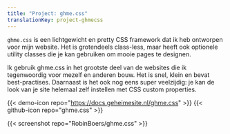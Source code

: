 ```yaml
---
title: "Project: ghme.css"
translationKey: project-ghmecss
---
```


`ghme.css` is een lichtgewicht en pretty CSS framework dat ik heb ontworpen voor mijn website. Het is grotendeels class-less, maar heeft ook optionele utility classes die je kan gebruiken om mooie pages te designen.

Ik gebruik ghme.css in het grootste deel van de websites die ik tegenwoordig voor mezelf en anderen bouw. Het is snel, klein en bevat best-practises. Daarnaast is het ook nog eens super veelzijdig: je kan de look van je site helemaal zelf instellen met CSS custom properties.

<span hidden>Post information</span> {{< demo-icon repo="https://docs.geheimesite.nl/ghme.css" >}} {{< github-icon repo="ghme.css" >}}

{{< screenshot repo="RobinBoers/ghme.css" >}}
